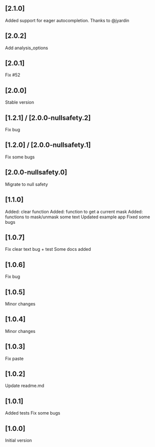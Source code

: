 ## [2.1.0]

Added support for eager autocompletion. Thanks to @jyardin

## [2.0.2]

Add analysis_options

## [2.0.1]

Fix #52

## [2.0.0]

Stable version

## [1.2.1] / [2.0.0-nullsafety.2]

Fix bug  

## [1.2.0] / [2.0.0-nullsafety.1]

Fix some bugs

## [2.0.0-nullsafety.0]

Migrate to null safety

## [1.1.0]

Added: clear function
Added: function to get a current mask
Added: functions to mask/unmask some text
Updated example app
Fixed some bugs

## [1.0.7]

Fix clear text bug + test
Some docs added

## [1.0.6]

Fix bug

## [1.0.5]

Minor changes

## [1.0.4]

Minor changes

## [1.0.3]

Fix paste

## [1.0.2]

Update readme.md  

## [1.0.1] 

Added tests
Fix some bugs

## [1.0.0] 

Initial version
